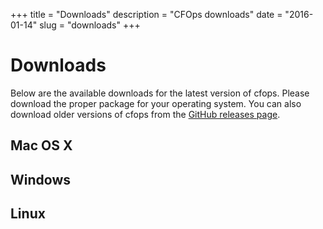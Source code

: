 +++
title = "Downloads"
description = "CFOps downloads"
date = "2016-01-14"
slug = "downloads"
+++

# Downloads

Below are the available downloads for the latest version of cfops. Please
download the proper package for your operating system. You can also download
older versions of cfops from the
[GitHub releases page](https://github.com/pivotalservices/cfops/releases).

## Mac OS X
## Windows
## Linux

